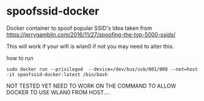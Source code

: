 # spoofssid-docker
Docker container to spoof popular SSID's
Idea taken from https://jerrygamblin.com/2016/11/27/spoofing-the-top-5000-ssids/

This will work if your wifi is wlan0 if not you may need to alter this.

how to run

```
sudo docker run --privileged  --device=/dev/bus/usb/001/008 --net=host -it spoofssid-docker:latest /bin/bash
```

NOT TESTED YET NEED TO WORK ON THE COMMAND TO ALLOW DOCKER TO USE WLAN0 FROM HOST....
